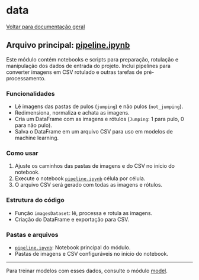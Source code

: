 # data

[Voltar para documentação geral](./README.md)

## Arquivo principal: [pipeline.ipynb](../data/pipeline.ipynb)

Este módulo contém notebooks e scripts para preparação, rotulação e manipulação dos dados de entrada do projeto. Inclui pipelines para converter imagens em CSV rotulado e outras tarefas de pré-processamento.

### Funcionalidades
- Lê imagens das pastas de pulos (`jumping`) e não pulos (`not_jumping`).
- Redimensiona, normaliza e achata as imagens.
- Cria um DataFrame com as imagens e rótulos (`Jumping`: 1 para pulo, 0 para não pulo).
- Salva o DataFrame em um arquivo CSV para uso em modelos de machine learning.

### Como usar
1. Ajuste os caminhos das pastas de imagens e do CSV no início do notebook.
2. Execute o notebook [`pipeline.ipynb`](../data/pipeline.ipynb) célula por célula.
3. O arquivo CSV será gerado com todas as imagens e rótulos.

### Estrutura do código
- Função `imagesDataset`: lê, processa e rotula as imagens.
- Criação do DataFrame e exportação para CSV.

### Pastas e arquivos
- [`pipeline.ipynb`](../data/pipeline.ipynb): Notebook principal do módulo.
- Pastas de imagens e CSV configuráveis no início do notebook.

---

Para treinar modelos com esses dados, consulte o módulo [model](./model.md).